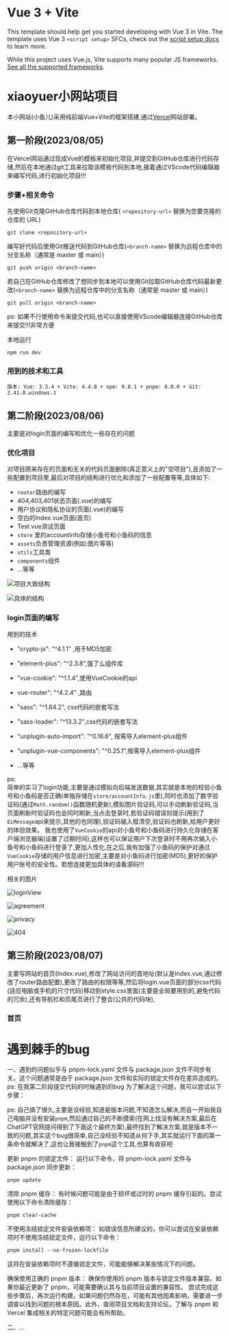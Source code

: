 # Vue 3 + Vite

This template should help get you started developing with Vue 3 in Vite. The template uses Vue 3 `<script setup>` SFCs, check out the [script setup docs](https://v3.vuejs.org/api/sfc-script-setup.html#sfc-script-setup) to learn more.

While this project uses Vue.js, Vite supports many popular JS frameworks. [See all the supported frameworks](https://vitejs.dev/guide/#scaffolding-your-first-vite-project).

# xiaoyuer小网站项目

本小网站(小鱼儿)采用纯前端Vue+Vite的框架搭建,通过[Vercel](https://vercel.com/)网站部署。

## 第一阶段(2023/08/05)

在Vercel网站通过现成Vue的模板来初始化项目,并提交到GitHub仓库进行代码存储,然后在本地通过git工具来拉取该模板代码到本地,接着通过VScode代码编辑器来编写代码,进行初始化项目!!!

### 步骤+相关命令

先使用Git克隆GitHub仓库代码到本地仓库( `<repository-url>` 替换为您要克隆的仓库的 URL)

```
git clone <repository-url>
```

编写好代码后使用Git推送代码到GitHub仓库(`<branch-name>` 替换为远程仓库中的分支名称（通常是 master 或 main）)

```
git push origin <branch-name>
```

若自己在GitHub仓库修改了想同步到本地可以使用Git拉取GitHub仓库代码最新更改(`<branch-name>` 替换为远程仓库中的分支名称（通常是 master 或 main）)

```
git pull origin <branch-name>
```

ps: 如果不行使用命令来提交代码,也可以直接使用VScode编辑器连接GitHub仓库来提交!!!非常方便

本地运行

```
npm run dev
```

### 用到的技术和工具

```
版本: Vue: 3.3.4 + Vite: 4.4.8 + npm: 9.8.1 + pnpm: 8.0.0 + Git: 2.41.0.windows.1 
```

## 第二阶段(2023/08/06)

主要是对login页面的编写和优化一些存在的问题

### 优化项目

对项目原来存在的页面和无关的代码页面删除(真正意义上的"空项目"),且添加了一些配置到项目里,最后对项目的结构进行优化和添加了一些配置等等,具体如下:

- `router`路由的编写
- 404,403,401状态页面(.vue)的编写
- 用户协议和隐私协议的页面(.vue)的编写
- 空白的Index.vue页面(首页)
- Test.vue测试页面
- `store` 里的accountInfo存储小鱼号和小鱼码的信息
- `assets`负责管理资源(例如:图片等等)
- `utils`工具类
- `components`组件
- ...等等

![项目大致结构](/public/PhaseTwo/project1.0.png)

![具体的结构](/public/PhaseTwo/project1.1.png)

### login页面的编写

用到的技术

- "crypto-js": "^4.1.1" ,用于MD5加密
- "element-plus": "^2.3.8",饿了么组件库
- "vue-cookie": "^1.1.4",使用VueCookie的api
- vue-router": "^4.2.4" ,路由
- "sass": "^1.64.2", css代码的嵌套写法
- "sass-loader": "^13.3.2",css代码的嵌套写法
- "unplugin-auto-import": "^0.16.6", 按需导入element-plus组件
- "unplugin-vue-components": "^0.25.1",按需导入element-plus组件

- ...等等

ps:  
简单的实习了login功能,主要是通过模拟向后端发送数据,其实就是本地的校验小鱼号和小鱼码是否正确(单独存储在`store/accountInfo.js`里),同时也添加了数字验证码(通过`Math.random()`函数随机更新),模拟图片验证码,可以手动刷新验证码,当页面刷新时验证码也会同时刷新,当点击登录时,若验证码错误则提示(用到了`ELMessage`api来提示,其他的也同理),验证码输入框清空,验证码也刷新,给用户更好的体验效果。
我也使用了`VueCookie`的api对小鱼号和小鱼码进行持久化存储在客户端浏览器端(设置了过期时间),这样也可以保证用户下次登录时不用再次输入小鱼号和小鱼码进行登录了,更加人性化,在之后,我有加强了小鱼码的保护对通过`VueCookie`存储的用户信息进行加密,主要是对小鱼码进行加密(MD5),更好的保护用户账号的安全性。若想连接更加具体的请看源码!!!

相关的图片

![loginView](/public/PhaseTwo/loginView.png)

![agreement](/public/PhaseTwo/agreement.png)

![privacy](/public/PhaseTwo/privacy.png)

![404](/public/PhaseTwo/404View.png)

## 第三阶段(2023/08/07)

主要写网站的首页(Index.vue),修改了网站访问的首地址(默认是Index.vue,通过修改了router路由配置),更改了路由的权限等等,然后将login.vue页面的部分css代码(适应电脑或手机的尺寸代码)移动到style.css里面(主要是全局要用到的,避免代码的冗余),还有导航栏和页尾页进行了整合(公共的代码块),

### 首页

# 遇到棘手的bug

一、遇到的问题似乎与 pnpm-lock.yaml 文件与 package.json 文件不同步有关。这个问题通常是由于 package.json 文件和实际的锁定文件存在差异造成的。ps: 在我第二阶段提交代码的时候遇到的bug
为了解决这个问题，我可以尝试以下步骤：

ps: 自己搞了很久,主要是没经验,知道是版本问题,不知道怎么解决,而且一开始我自己电脑并没有安装`pnpm`,然后通过自己的不断摸索(在网上找没有解决方案,最后在ChatGPT官网提问得到了下面这个最终方案),最终找到了解决方案,就是版本不一致的问题,其实这个bug很简单,自己没经验不知道从何下手,其实就运行下面的第一条命令就解决了,这也让我接触到了`pnpm`这个工具,也算有收获吧

更新 pnpm 的锁定文件：
运行以下命令，将 pnpm-lock.yaml 文件与 package.json 同步更新：

```
pnpm update
```

清除 pnpm 缓存：
有时候问题可能是由于损坏或过时的 pnpm 缓存引起的。尝试使用以下命令清除缓存：

```
pnpm clear-cache
```

不使用冻结锁定文件安装依赖项：
如错误信息所建议的，你可以尝试在安装依赖项时不使用冻结锁定文件，运行以下命令：

```
pnpm install --no-frozen-lockfile
```

这将在安装依赖项时不遵循锁定文件，可能能够解决某些情况下的问题。

确保使用正确的 pnpm 版本：
确保你使用的 pnpm 版本与锁定文件版本兼容。如果你最近更新了 pnpm，可能需要确认其与当前项目设置的兼容性。
尝试完成这些步骤后，再次运行构建。如果问题仍然存在，可能有其他因素影响，需要进一步调查以找到问题的根本原因。此外，查阅项目文档和支持论坛，了解与 pnpm 和 Vercel 集成相关的特定问题可能会有所帮助。

二、...
